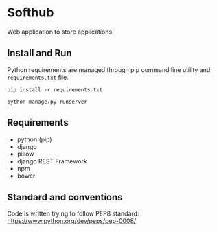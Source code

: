 # Softhub

Web application to store applications.


## Install and Run
Python requirements are managed through pip command line utility and
`requirements.txt` file.

```
pip install -r requirements.txt

python manage.py runserver
```

## Requirements
- python (pip)
- django
- pillow
- django REST Framework
- npm
- bower

## Standard and conventions

Code is written trying to follow PEP8 standard: https://www.python.org/dev/peps/pep-0008/
